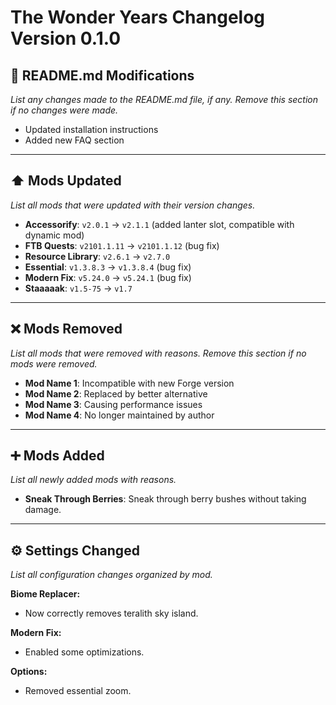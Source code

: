 # The Wonder Years Changelog Version 0.1.0

## 📖 README.md Modifications
*List any changes made to the README.md file, if any. Remove this section if no changes were made.*

- Updated installation instructions
- Added new FAQ section

---

## ⬆️ Mods Updated
*List all mods that were updated with their version changes.*

- **Accessorify**: `v2.0.1` → `v2.1.1` (added lanter slot, compatible with dynamic mod)
- **FTB Quests**: `v2101.1.11` → `v2101.1.12` (bug fix)
- **Resource Library**: `v2.6.1` → `v2.7.0`
- **Essential**: `v1.3.8.3` → `v1.3.8.4` (bug fix)
- **Modern Fix**: `v5.24.0` → `v5.24.1` (bug fix)
- **Staaaaak**: `v1.5-75` → `v1.7`

---

## ❌ Mods Removed
*List all mods that were removed with reasons. Remove this section if no mods were removed.*

- **Mod Name 1**: Incompatible with new Forge version
- **Mod Name 2**: Replaced by better alternative
- **Mod Name 3**: Causing performance issues
- **Mod Name 4**: No longer maintained by author

---

## ➕ Mods Added
*List all newly added mods with reasons.*

- **Sneak Through Berries**: Sneak through berry bushes without taking damage.

---

## ⚙️ Settings Changed
*List all configuration changes organized by mod.*

**Biome Replacer:**
- Now correctly removes teralith sky island.

**Modern Fix:**
- Enabled some optimizations.

**Options:**
- Removed essential zoom.
